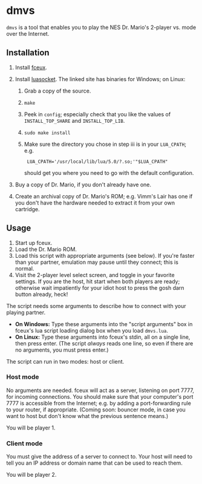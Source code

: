 # dmvs

`dmvs` is a tool that enables you to play the NES Dr. Mario's 2-player vs. mode over the Internet.

## Installation

1. Install [fceux](http://www.fceux.com).
2. Install [luasocket](http://w3.impa.br/~diego/software/luasocket/). The linked site has binaries for Windows; on Linux:

    1. Grab a copy of the source.
    2. `make`
    3. Peek in `config`; especially check that you like the values of `INSTALL_TOP_SHARE` and `INSTALL_TOP_LIB`.
    4. `sudo make install`
    5. Make sure the directory you chose in step iii is in your `LUA_CPATH`; e.g.

            LUA_CPATH='/usr/local/lib/lua/5.0/?.so;'"$LUA_CPATH"

        should get you where you need to go with the default configuration.

3. Buy a copy of Dr. Mario, if you don't already have one.
4. Create an archival copy of Dr. Mario's ROM; e.g. Vimm's Lair has one if you don't have the hardware needed to extract it from your own cartridge.

## Usage

1. Start up fceux.
2. Load the Dr. Mario ROM.
3. Load this script with appropriate arguments (see below). If you're faster than your partner, emulation may pause until they connect; this is normal.
4. Visit the 2-player level select screen, and toggle in your favorite settings. If you are the host, hit start when both players are ready; otherwise wait impatiently for your idiot host to press the gosh darn button already, heck!

The script needs some arguments to describe how to connect with your playing partner.

* **On Windows:** Type these arguments into the "script arguments" box in fceux's lua script loading dialog box when you load `dmvs.lua`.
* **On Linux:** Type these arguments into fceux's stdin, all on a single line, then press enter. (The script *always* reads one line, so even if there are no arguments, you must press enter.)

The script can run in two modes: host or client.

### Host mode

No arguments are needed. fceux will act as a server, listening on port 7777, for incoming connections. You should make sure that your computer's port 7777 is accessible from the Internet; e.g. by adding a port-forwarding rule to your router, if appropriate. (Coming soon: bouncer mode, in case you want to host but don't know what the previous sentence means.)

You will be player 1.

### Client mode

You must give the address of a server to connect to. Your host will need to tell you an IP address or domain name that can be used to reach them.

You will be player 2.
